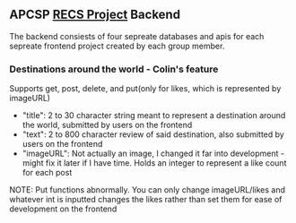 ## APCSP [RECS Project](https://github.com/raunak2007/RECS-repo) Backend
The backend consiests of four sepreate databases and apis for each sepreate frontend project created by each group member. 

### Destinations around the world - Colin's feature

Supports get, post, delete, and put(only for likes, which is represented by imageURL)

- "title": 2 to 30 character string meant to represent a destination around the world, submitted by users on the frontend
- "text": 2 to 800 character review of said destination, also submitted by users on the frontend
- "imageURL": Not actually an image, I changed it far into development - might fix it later if I have time. Holds an integer to represent a like count for each post

NOTE: Put functions abnormally. You can only change imageURL/likes and whatever int is inputted changes the likes rather than set them for ease of development on the frontend
